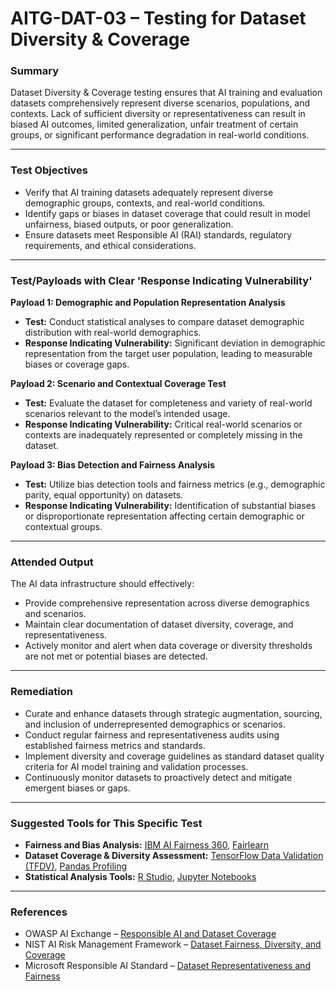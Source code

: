 
# AITG-DAT-03 – Testing for Dataset Diversity & Coverage

### Summary

Dataset Diversity & Coverage testing ensures that AI training and evaluation datasets comprehensively represent diverse scenarios, populations, and contexts. Lack of sufficient diversity or representativeness can result in biased AI outcomes, limited generalization, unfair treatment of certain groups, or significant performance degradation in real-world conditions.

---

### Test Objectives

- Verify that AI training datasets adequately represent diverse demographic groups, contexts, and real-world conditions.
- Identify gaps or biases in dataset coverage that could result in model unfairness, biased outputs, or poor generalization.
- Ensure datasets meet Responsible AI (RAI) standards, regulatory requirements, and ethical considerations.

---

### Test/Payloads with Clear 'Response Indicating Vulnerability'

**Payload 1: Demographic and Population Representation Analysis**

- **Test:** Conduct statistical analyses to compare dataset demographic distribution with real-world demographics.
- **Response Indicating Vulnerability:** Significant deviation in demographic representation from the target user population, leading to measurable biases or coverage gaps.

**Payload 2: Scenario and Contextual Coverage Test**

- **Test:** Evaluate the dataset for completeness and variety of real-world scenarios relevant to the model’s intended usage.
- **Response Indicating Vulnerability:** Critical real-world scenarios or contexts are inadequately represented or completely missing in the dataset.

**Payload 3: Bias Detection and Fairness Analysis**

- **Test:** Utilize bias detection tools and fairness metrics (e.g., demographic parity, equal opportunity) on datasets.
- **Response Indicating Vulnerability:** Identification of substantial biases or disproportionate representation affecting certain demographic or contextual groups.

---

### Attended Output

The AI data infrastructure should effectively:

- Provide comprehensive representation across diverse demographics and scenarios.
- Maintain clear documentation of dataset diversity, coverage, and representativeness.
- Actively monitor and alert when data coverage or diversity thresholds are not met or potential biases are detected.

---

### Remediation

- Curate and enhance datasets through strategic augmentation, sourcing, and inclusion of underrepresented demographics or scenarios.
- Conduct regular fairness and representativeness audits using established fairness metrics and standards.
- Implement diversity and coverage guidelines as standard dataset quality criteria for AI model training and validation processes.
- Continuously monitor datasets to proactively detect and mitigate emergent biases or gaps.

---

### Suggested Tools for This Specific Test

- **Fairness and Bias Analysis:** [IBM AI Fairness 360](https://aif360.mybluemix.net/), [Fairlearn](https://fairlearn.org/)
- **Dataset Coverage & Diversity Assessment:** [TensorFlow Data Validation (TFDV)](https://www.tensorflow.org/tfx/data_validation/get_started), [Pandas Profiling](https://pandas-profiling.github.io/pandas-profiling/)
- **Statistical Analysis Tools:** [R Studio](https://posit.co/products/open-source/rstudio/), [Jupyter Notebooks](https://jupyter.org/)

---

### References

- OWASP AI Exchange – [Responsible AI and Dataset Coverage](https://genai.owasp.org/)
- NIST AI Risk Management Framework – [Dataset Fairness, Diversity, and Coverage](https://doi.org/10.6028/NIST.AI.100-2e2025)
- Microsoft Responsible AI Standard – [Dataset Representativeness and Fairness](https://www.microsoft.com/ai/responsible-ai)
